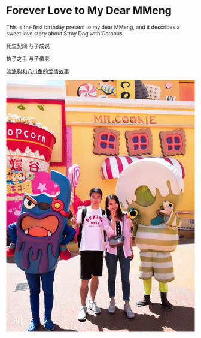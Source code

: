 # Forever Love to My Dear MMeng

This is the first birthday present to my dear MMeng, and it describes a sweet love story about Stray Dog with Octopus.

死生契阔  与子成说

执子之手  与子偕老

[流浪狗和八爪鱼的爱情故事](https://rujiewu.github.io/toMMeng/iloveu.html) 

<img src="img/myDarling.jpg" />
